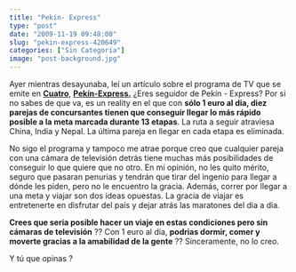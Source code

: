 ```yaml
---
title: "Pekín- Express"
type: "post"
date: "2009-11-19 09:48:00"
slug: "pekin-express-420649"
categories: ["Sin Categoría"]
image: "post-background.jpg"
---
```


Ayer mientras desayunaba, leí un artículo sobre el programa de TV que se emite en **[Cuatro](http://www.cuatro.com/pekin-express/el-programa/)**, **[Pekín-Express.](http://www.cuatro.com/pekin-express/el-programa/)** ¿Eres seguidor de Pekín - Express? Por si no sabes de que va, es un reality en el que con **sólo 1 euro al dia, diez parejas de concursantes tienen que conseguir llegar lo más rápido posible a la meta marcada durante 13 etapas**. La ruta a seguir atraviesa China, India y Nepal. La última pareja en llegar en cada etapa es eliminada.

 No sigo el programa y tampoco me atrae porque creo que cualquier pareja con una cámara de televisión detrás tiene muchas más posibilidades de conseguir lo que quiere que no otro. En mi opinión, no les quito mérito, seguro que pasaran penurias y tendrán que tirar del ingenio para llegar a dónde les piden, pero no le encuentro la gracia. Además, correr por llegar a una meta y viajar son dos ideas opuestas. La gracia de viajar es entretenerte en disfrutar del país y dejar atrás las maratones del dia a dia.

**Crees que seria posible hacer un viaje en estas condiciones pero sin cámaras de televisión** ?? Con 1 euro al día, **podrias dormir, comer y moverte gracias a la amabilidad de la gente** ?? Sinceramente, no lo creo.

Y tú que opinas ?